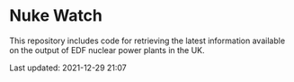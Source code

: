 # Nuke Watch

This repository includes code for retrieving the latest information available on the output of EDF nuclear power plants in the UK.

Last updated: 2021-12-29 21:07